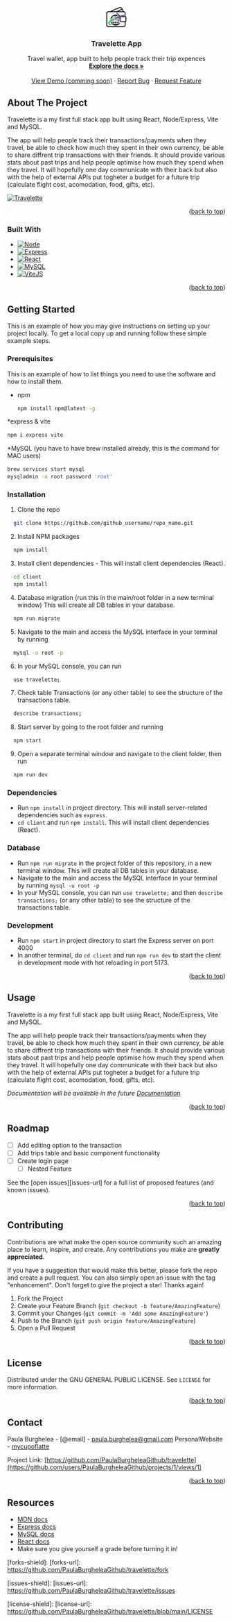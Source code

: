 <a name="readme-top"></a>

<!-- PROJECT LOGO -->
<div align="center">
  <a href="https://github.com/PaulaBurgheleaGithub/travelette">
    <img src="https://github.com/PaulaBurgheleaGithub/travelette/blob/main/client/public/Travalette.png" alt="Logo" width="50" height="50">
  </a>

<h3 align="center">Travelette App</h3>

  <p align="center">
    Travel wallet, app built to help people track their trip expences
    <br />
    <a href="https://github.com/PaulaBurgheleaGithub/travelette"><strong>Explore the docs »</strong></a>
    <br />
    <br />
    <a href="https://github.com/PaulaBurgheleaGithub/travelette">View Demo (comming soon)</a>
    ·
    <a href="https://github.com/PaulaBurgheleaGithub/travelette/issues">Report Bug</a>
    ·
    <a href="https://github.com/PaulaBurgheleaGithub/travelette/issues">Request Feature</a>
  </p>
</div>

<!-- ABOUT THE PROJECT -->
## About The Project

Travelette is a my first full stack app built using React, Node/Express, Vite and MySQL.

The app will help people track their transactions/payments when they travel, be able to check how much they spent in their own currency, be able to share diffrent trip transactions with their friends.
It should provide various stats about past trips and help people optimise how much they spend when they travel.
It will hopefully one day communicate with their back but also with the help of external APIs put togheter a budget for a future trip (calculate flight cost, acomodation, food, gifts, etc).

[![Travelette][product-screenshot]][product-screenshot]


<p align="right">(<a href="#readme-top">back to top</a>)</p>



### Built With

* [![Node][NodeJS]][Node-url]
* [![Express][Express.js]][Express-url]
* [![React][React.js]][React-url]
* [![MySQL][MySQL]][MySQL-url]
* [![ViteJS][ViteJS]][Vite-url]


<p align="right">(<a href="#readme-top">back to top</a>)</p>

<!-- GETTING STARTED -->
## Getting Started

This is an example of how you may give instructions on setting up your project locally.
To get a local copy up and running follow these simple example steps.

### Prerequisites

This is an example of how to list things you need to use the software and how to install them.
* npm
  ```sh
  npm install npm@latest -g
  ```
*express & vite
  ```sh
  npm i express vite
  ```
*MySQL (you have to have brew installed already, this is the command for MAC users)
  ```sh
  brew services start mysql 
  mysqladmin -u root password 'root'
  ```


### Installation

1. Clone the repo
  ```sh
    git clone https://github.com/github_username/repo_name.git
  ```
2. Install NPM packages
  ```sh
    npm install
  ```
3. Install client dependencies - This will install client dependencies (React).
  ```sh
    cd client
    npm install
  ```
4. Database migration (run this in the main/root folder in a new terminal window) This will create all DB tables in your database.
  ```sh
    npm run migrate
  ```
5. Navigate to the main and access the MySQL interface in your terminal by running 
  ```sh
    mysql -u root -p
  ```
6. In your MySQL console, you can run 
  ```sh 
    use travelette;
  ```
7. Check table Transactions (or any other table) to see the structure of the transactions table.
  ```sh 
    describe transactions;
  ```
8. Start server by going to the root folder and running
  ```sh 
    npm start
  ```
9. Open a separate terminal window and navigate to the client folder, then run
  ```sh 
    npm run dev
  ```

### Dependencies

- Run `npm install` in project directory. This will install server-related dependencies such as `express`.
- `cd client` and run `npm install`. This will install client dependencies (React).

### Database

- Run `npm run migrate` in the project folder of this repository, in a new terminal window. This will create all DB tables in your database.
- Navigate to the main and access the MySQL interface in your terminal by running `mysql -u root -p`
- In your MySQL console, you can run `use travelette;` and then `describe transactions;` (or any other table) to see the structure of the transactions table.

### Development

- Run `npm start` in project directory to start the Express server on port 4000
- In another terminal, do `cd client` and run `npm run dev` to start the client in development mode with hot reloading in port 5173.

<p align="right">(<a href="#readme-top">back to top</a>)</p>



<!-- USAGE EXAMPLES -->
## Usage

Travelette is a my first full stack app built using React, Node/Express, Vite and MySQL.

The app will help people track their transactions/payments when they travel, be able to check how much they spent in their own currency, be able to share diffrent trip transactions with their friends.
It should provide various stats about past trips and help people optimise how much they spend when they travel.
It will hopefully one day communicate with their back but also with the help of external APIs put togheter a budget for a future trip (calculate flight cost, acomodation, food, gifts, etc).

_Documentation will be available in the future [Documentation](https://mycupoflatte.com)_

<p align="right">(<a href="#readme-top">back to top</a>)</p>



<!-- ROADMAP -->
## Roadmap

- [ ] Add editing option to the transaction
- [ ] Add trips table and basic component functionality
- [ ] Create login page
    - [ ] Nested Feature

See the [open issues][issues-url] for a full list of proposed features (and known issues).

<p align="right">(<a href="#readme-top">back to top</a>)</p>



<!-- CONTRIBUTING -->
## Contributing

Contributions are what make the open source community such an amazing place to learn, inspire, and create. Any contributions you make are **greatly appreciated**.

If you have a suggestion that would make this better, please fork the repo and create a pull request. You can also simply open an issue with the tag "enhancement".
Don't forget to give the project a star! Thanks again!

1. Fork the Project
2. Create your Feature Branch (`git checkout -b feature/AmazingFeature`)
3. Commit your Changes (`git commit -m 'Add some AmazingFeature'`)
4. Push to the Branch (`git push origin feature/AmazingFeature`)
5. Open a Pull Request

<p align="right">(<a href="#readme-top">back to top</a>)</p>

<!-- LICENSE -->
## License

Distributed under the GNU GENERAL PUBLIC LICENSE. See `LICENSE` for more information.

<p align="right">(<a href="#readme-top">back to top</a>)</p>

<!-- CONTACT -->
## Contact

Paula Burghelea - [@email] - paula.burghelea@gmail.com
PersonalWebsite - [mycupoflatte](https://mycupoflatte.com/)

Project Link: [https://github.com/PaulaBurgheleaGithub/travelette](https://github.com/users/PaulaBurgheleaGithub/projects/1/views/1)


<p align="right">(<a href="#readme-top">back to top</a>)</p>


## Resources

  - [MDN docs](https://developer.mozilla.org/en-US/)
  - [Express docs](https://expressjs.com/en/api.html)
  - [MySQL docs](https://dev.mysql.com/doc/refman/8.0/en/database-use.html)
  - [React docs](https://reactjs.org/docs/hello-world.html)
- Make sure you give yourself a grade before turning it in!

<!-- MARKDOWN LINKS & IMAGES -->
<!-- https://www.markdownguide.org/basic-syntax/#reference-style-links -->

[forks-shield]:
[forks-url]: https://github.com/PaulaBurgheleaGithub/travelette/fork

[issues-shield]:
[issues-url]: https://github.com/PaulaBurgheleaGithub/travelette/issues

[license-shield]:
[license-url]: https://github.com/PaulaBurgheleaGithub/travelette/blob/main/LICENSE

[linkedin-shield]: https://img.shields.io/badge/-LinkedIn-black.svg?style=for-the-badge&logo=linkedin&colorB=555
[linkedin-url]: https://www.linkedin.com/in/paula-burghelea/

[product-screenshot]: "https://github.com/PaulaBurgheleaGithub/travelette/blob/public/iamges/app-transactions-page.png

[Express.js]: https://img.shields.io/badge/Express-js?logo=express&logoColor=%23F9F9F9&color=%23F9F9F9
[Express-url]: https://expressjs.com/

[React.js]: https://img.shields.io/badge/React-20232A?style=for-the-badge&logo=react&logoColor=61DAFB
[React-url]: https://reactjs.org/

[MySQL]: https://img.shields.io/badge/MySQL-white?logo=mysql&color=%23F9F9F9
[MySQL-url]: https://www.mysql.com/

[NodeJS]: https://img.shields.io/badge/node.js-white?logo=nodedotjs&color=%23333333
[Node-url]: https://nodejs.org/en

[ViteJS]: https://img.shields.io/badge/vitejs-purple?logo=vite&color=%23FFFFFF
[Vite-url]: https://vitejs.dev/
